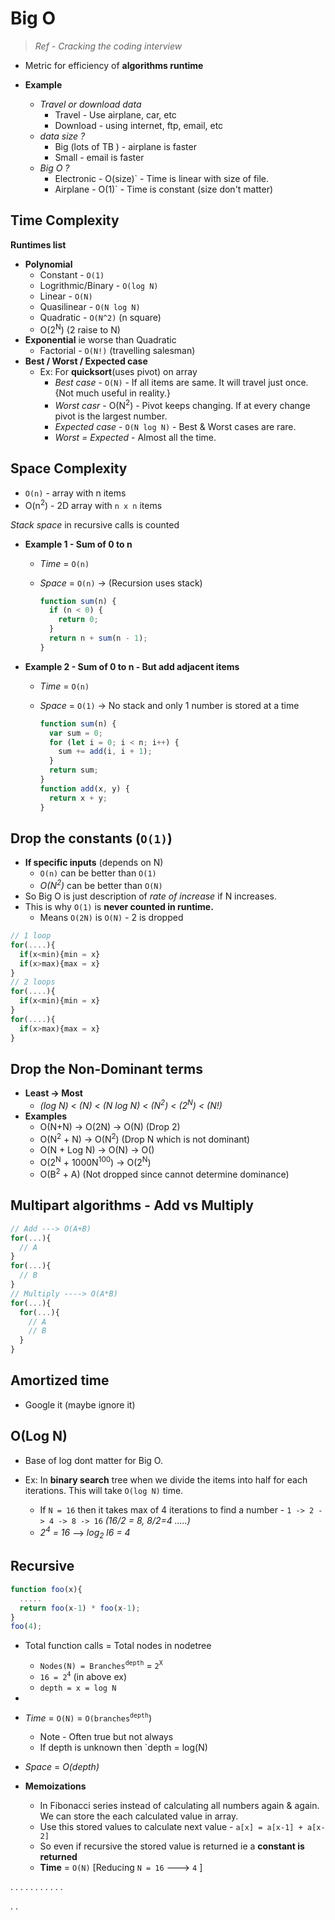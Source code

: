 # Big O

> _Ref - Cracking the coding interview_

- Metric for efficiency of **algorithms runtime**
- **Example**

  - _Travel or download data_
    - Travel - Use airplane, car, etc
    - Download - using internet, ftp, email, etc
  - _data size ?_
    - Big (lots of TB ) - airplane is faster
    - Small - email is faster
  - _Big O ?_
    - Electronic - O(size)` - Time is linear with size of file.
    - Airplane - O(1)` - Time is constant (size don't matter)

## Time Complexity

<vc-img url='https://i.imgur.com/LpSaHt4.jpg' size='xl'/>

**Runtimes list**

- **Polynomial**
  - Constant - `O(1)`
  - Logrithmic/Binary - `O(log N)`
  - Linear - `O(N)`
  - Quasilinear - `O(N log N)`
  - Quadratic - `O(N^2)` (n square)
  - O(2<sup>N</sup>) (2 raise to N)
- **Exponential** ie worse than Quadratic
  - Factorial - `O(N!)` (travelling salesman)
- **Best / Worst / Expected case**
  - Ex: For **quicksort**(uses pivot) on array
    - _Best case_ - `O(N)` - If all items are same. It will travel just once. {Not much useful in reality.}
    - _Worst casr_ - O(N<sup>2</sup>) - Pivot keeps changing. If at every change pivot is the largest number.
    - _Expected case_ - `O(N log N)` - Best & Worst cases are rare.
    - _Worst = Expected_ - Almost all the time.

## Space Complexity

- `O(n)` - array with n items
- O(n<sup>2</sup>) - 2D array with `n x n` items

_Stack space_ in recursive calls is counted

- **Example 1 - Sum of 0 to n**

  - _Time_ = `O(n)`
  - _Space_ = `O(n)` -> (Recursion uses stack)

    ```js
    function sum(n) {
      if (n < 0) {
        return 0;
      }
      return n + sum(n - 1);
    }
    ```

- **Example 2 - Sum of 0 to n - But add adjacent items**

  - _Time_ = `O(n)`
  - _Space_ = `O(1)` -> No stack and only 1 number is stored at a time

    ```js
    function sum(n) {
      var sum = 0;
      for (let i = 0; i < n; i++) {
        sum += add(i, i + 1);
      }
      return sum;
    }
    function add(x, y) {
      return x + y;
    }
    ```

## Drop the constants (`O(1)`)

- **If specific inputs** (depends on N)
  - `O(n)` can be better than `O(1)`
  - _O(N<sup>2</sup>)_ can be better than `O(N)`
- So Big O is just description of _rate of increase_ if N increases.
- This is why `O(1)` is **never counted in runtime.**
  - Means `O(2N)` is `O(N)` - 2 is dropped

```js
// 1 loop
for(....){
  if(x<min){min = x}
  if(x>max){max = x}
}
// 2 loops
for(....){
  if(x<min){min = x}
}
for(....){
  if(x>max){max = x}
}

```

## Drop the Non-Dominant terms

- **Least -> Most**
  - _(log N) < (N) < (N log N) < (N<sup>2</sup>) < (2<sup>N</sup>) < (N!)_
- **Examples**
  - O(N+N) -> O(2N) -> O(N) (Drop 2)
  - O(N<sup>2</sup> + N) -> O(N<sup>2</sup>) (Drop N which is not dominant)
  - O(N + Log N) -> O(N) -> O()
  - O(2<sup>N</sup> + 1000N<sup>100</sup>) -> O(2<sup>N</sup>)
  - O(B<sup>2</sup> + A) (Not dropped since cannot determine dominance)

## Multipart algorithms - Add vs Multiply

```js
// Add ---> O(A+B)
for(...){
  // A
}
for(...){
  // B
}
// Multiply ----> O(A*B)
for(...){
  for(...){
    // A
    // B
  }
}
```

## Amortized time

- Google it (maybe ignore it)

## O(Log N)

- Base of log dont matter for Big O.
- Ex: In **binary search** tree when we divide the items into half for each iterations. This will take `O(log N)` time.

  - If `N = 16` then it takes max of 4 iterations to find a number - `1 -> 2 -> 4 -> 8 -> 16` _(16/2 = 8, 8/2=4 .....)_
  - _2<sup>4</sup> = 16_ --> _log<sub>2</sub> l6 = 4_

## Recursive

```js
function foo(x){
  .....
  return foo(x-1) * foo(x-1);
}
foo(4);
```

- Total function calls = Total nodes in nodetree
  - `Nodes(N) = Branches`<sup>`depth`</sup> = `2`<sup>`X`</sup>
  - `16 = 2`<sup>`4`</sup> (in above ex)
  - `depth = x = log N`
-
- _Time_ = `O(N)` = `O(branches`<sup>`depth`</sup>)
  - Note - Often true but not always
  - If depth is unknown then `depth = log(N)
- _Space_ = _O(depth)_

- **Memoizations**
  - In Fibonacci series instead of calculating all numbers again & again. We can store the each calculated value in array.
  - Use this stored values to calculate next value - `a[x] = a[x-1] + a[x-2]`
  - So even if recursive the stored value is returned ie a **constant is returned**
  - **Time** = `O(N)` [Reducing `N = 16` ---> `4` ]

.
.
.
.
.
.
.
.
.
.
.

.
.
